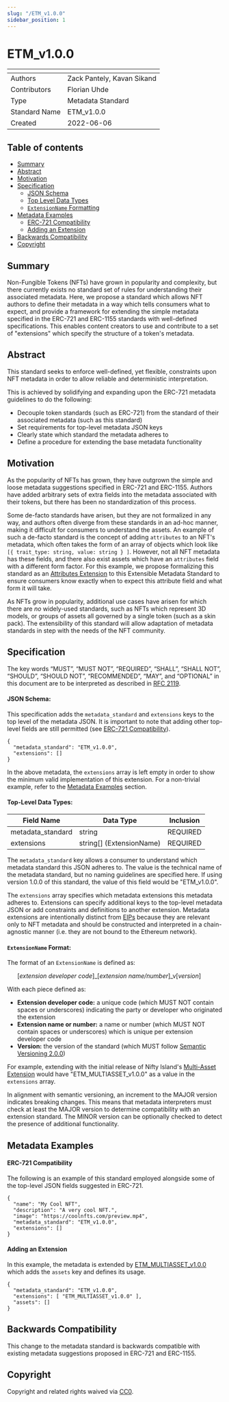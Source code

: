 ```yaml
---
slug: "/ETM_v1.0.0"
sidebar_position: 1
---
```


# ETM_v1.0.0

| <!-- -->    | <!-- -->    |
|-------------|-------------|
| Authors   | Zack Pantely, Kavan Sikand |
| Contributors| Florian Uhde |
| Type | Metadata Standard |
| Standard Name | ETM_v1.0.0 |
| Created | 2022-06-06 |


## Table of contents
- [Summary](#summary)
- [Abstract](#abstract)
- [Motivation](#motivation)
- [Specification](#specification)
    - [JSON Schema](#json-schema)
    - [Top Level Data Types](#top-level-data-types)
    - [`ExtensionName` Formatting](#extensionname-formatting)
- [Metadata Examples](#metadata-examples)
    - [ERC-721 Compatibility](#erc-721-compatibility)
    - [Adding an Extension](#adding-an-extension)
- [Backwards Compatibility](#backwards-compatibility)
- [Copyright](#copyright)

## Summary
Non-Fungible Tokens (NFTs) have grown in popularity and complexity, but there currently exists no standard set of rules for understanding their associated metadata. Here, we propose a standard which allows NFT authors to define their metadata in a way which tells consumers what to expect, and provide a framework for extending the simple metadata specified in the ERC-721 and ERC-1155 standards with well-defined specifications. This enables content creators to use and contribute to a set of "extensions" which specify the structure of a token's metadata.

## Abstract
This standard seeks to enforce well-defined, yet flexible, constraints upon NFT metadata in order to allow reliable and deterministic interpretation.

This is achieved by solidifying and expanding upon the ERC-721 metadata guidelines to do the following:
 - Decouple token standards (such as ERC-721) from the standard of their associated metadata (such as this standard)
 - Set requirements for top-level metadata JSON keys
 - Clearly state which standard the metadata adheres to
 - Define a procedure for extending the base metadata functionality

## Motivation
As the popularity of NFTs has grown, they have outgrown the simple and loose metadata suggestions specified in ERC-721 and ERC-1155. Authors have added arbitrary sets of extra fields into the metadata associated with their tokens, but there has been no standardization of this process.

Some de-facto standards have arisen, but they are not formalized in any way, and authors often diverge from these standards in an ad-hoc manner, making it difficult for consumers to understand the assets. An example of such a de-facto standard is the concept of adding `attributes` to an NFT's metadata, which often takes the form of an array of objects which look like `[{ trait_type: string, value: string } ]`. However, not all NFT metadata has these fields, and there also exist assets which have an `attributes` field with a different form factor. For this example, we propose formalizing this standard as an [Attributes Extension](ETM_ATTRIBUTES_v1.0.0) to this Extensible Metadata Standard to ensure consumers know exactly when to expect this attribute field and what form it will take.

As NFTs grow in popularity, additional use cases have arisen for which there are *no* widely-used standards, such as NFTs which represent 3D models, or groups of assets all governed by a single token (such as a skin pack). The extensibility of this standard will allow adaptation of metadata standards in step with the needs of the NFT community.

## Specification

The key words “MUST”, “MUST NOT”, “REQUIRED”, “SHALL”, “SHALL NOT”, “SHOULD”, “SHOULD NOT”, “RECOMMENDED”, “MAY”, and “OPTIONAL” in this document are to be interpreted as described in [RFC 2119](https://www.ietf.org/rfc/rfc2119.txt).

#### JSON Schema:
This specification adds the `metadata_standard` and `extensions` keys to the top level of the metadata JSON. It is important to note that adding other top-level fields are still permitted (see [ERC-721 Compatibility](#erc-721-compatibility)).

```
{
  "metadata_standard": "ETM_v1.0.0",
  "extensions": []
}
```
In the above metadata, the `extensions` array is left empty in order to show the minimum valid implementation of this extension. For a non-trivial example, refer to the [Metadata Examples](#metadata-examples) section.

#### Top-Level Data Types:

| Field Name | Data Type | Inclusion |
| -------- | -------- | -------- |
| metadata_standard    | string    | REQUIRED     |
| extensions | string[] (ExtensionName) | REQUIRED   |

The `metadata_standard` key allows a consumer to understand which metadata standard this JSON adheres to. The value is the technical name of the metadata standard, but no naming guidelines are specified here. If using version 1.0.0 of this standard, the value of this field would be "ETM_v1.0.0".

The `extensions` array specifies which metadata extensions this metadata adheres to. Extensions can specify additional keys to the top-level metadata JSON or add constraints and definitions to another extension. Metadata extensions are intentionally distinct from [EIPs](https://eips.ethereum.org/) because they are relevant only to NFT metadata and should be constructed and interpreted in a chain-agnostic manner (i.e. they are not bound to the Ethereum network).

#### `ExtensionName` Format:

The format of an `ExtensionName` is defined as:

&nbsp;&nbsp;&nbsp;&nbsp;&nbsp;&nbsp;[*extension developer code*]_[*extension name/number*]_v[*version*]

With each piece defined as:
- **Extension developer code:** a unique code (which MUST NOT contain spaces or underscores) indicating the party or developer who originated the extension
- **Extension name or number:** a name or number (which MUST NOT contain spaces or underscores) which is unique per extension developer code
- **Version:** the version of the standard (which MUST follow [Semantic Versioning 2.0.0](https://semver.org/))

For example, extending with the initial release of Nifty Island's [Multi-Asset Extension](ETM_MULTIASSET_v1.0.0#top-level-metadata) would have "ETM_MULTIASSET_v1.0.0" as a value in the `extensions` array.

In alignment with semantic versioning, an increment to the MAJOR version indicates breaking changes. This means that metadata interpreters must check at least the MAJOR version to determine compatibility with an extension standard. The MINOR version can be optionally checked to detect the presence of additional functionality.

## Metadata Examples

#### ERC-721 Compatibility
The following is an example of this standard employed alongside some of the top-level JSON fields suggested in ERC-721.
```
{
  "name": "My Cool NFT",
  "description": "A very cool NFT.",
  "image": "https://coolnfts.com/preview.mp4",
  "metadata_standard": "ETM_v1.0.0",
  "extensions": []
}
```

#### Adding an Extension
In this example, the metadata is extended by [ETM_MULTIASSET_v1.0.0](ETM_MULTIASSET_v1.0.0#top-level-metadata) which adds the `assets` key and defines its usage.
```
{
  "metadata_standard": "ETM_v1.0.0",
  "extensions": [ "ETM_MULTIASSET_v1.0.0" ],
  "assets": []
}
```

## Backwards Compatibility
This change to the metadata standard is backwards compatible with existing metadata suggestions proposed in ERC-721 and ERC-1155.

## Copyright
Copyright and related rights waived via [CC0](https://creativecommons.org/publicdomain/zero/1.0/).